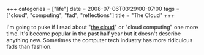 +++
categories = ["life"]
date = 2008-07-06T03:29:00-07:00
tags = ["cloud", "computing", "fad", "reflections"]
title = "The Cloud"
+++

I'm going to puke if I read about "[the cloud](https://en.wikipedia.org/wiki/Cloud_computing)" or "cloud computing" one more time. It's become popular in the past half year but it doesn't describe anything new. Sometimes the computer tech industry has more ridiculous fads than fashion.
